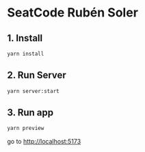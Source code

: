 # SeatCode Rubén Soler

## 1. Install

```bash
yarn install
```

## 2. Run Server

```bash
yarn server:start
```

## 3. Run app

```bash
yarn preview
```

go to <http://localhost:5173>
